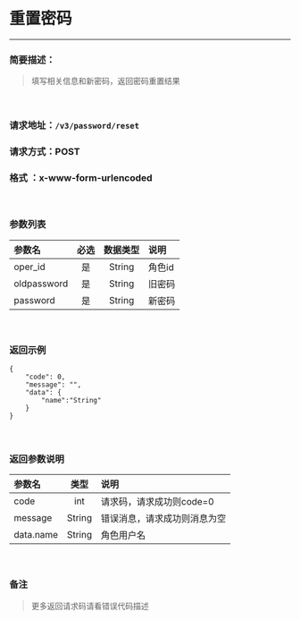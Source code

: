 　
# 重置密码
---
### 简要描述：
>填写相关信息和新密码，返回密码重置结果

　　　　

### 请求地址：```/v3/password/reset```

### 请求方式：POST

### 格式 ：x-www-form-urlencoded
　

### 参数列表

 参数名 | 必选 | 数据类型 | 说明 
 :------ | :----:| :--------: |:---- 
 oper_id|是|String|角色id
 oldpassword|是|String|旧密码
 password|是|String|新密码


　

### 返回示例
```
{
    "code": 0,
    "message": "",
    "data": {
        "name":"String"
    }
}
```
　

### 返回参数说明

参数名 | 类型 | 说明
:---   |:---: |:---
code | int | 请求码，请求成功则code=0
message | String | 错误消息，请求成功则消息为空
data.name|String|角色用户名
　

### 备注
>更多返回请求码请看错误代码描述